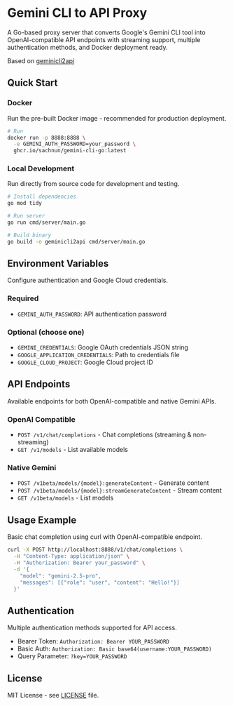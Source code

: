# Gemini CLI to API Proxy

A Go-based proxy server that converts Google's Gemini CLI tool into OpenAI-compatible API endpoints with streaming support, multiple authentication methods, and Docker deployment ready.

Based on [geminicli2api](https://github.com/gzzhongqi/geminicli2api)

## Quick Start

### Docker

Run the pre-built Docker image - recommended for production deployment.

```bash
# Run
docker run -p 8888:8888 \
  -e GEMINI_AUTH_PASSWORD=your_password \
  ghcr.io/sachnun/gemini-cli-go:latest

```

### Local Development

Run directly from source code for development and testing.

```bash
# Install dependencies
go mod tidy

# Run server
go run cmd/server/main.go

# Build binary
go build -o geminicli2api cmd/server/main.go
```

## Environment Variables

Configure authentication and Google Cloud credentials.

### Required
- `GEMINI_AUTH_PASSWORD`: API authentication password

### Optional (choose one)
- `GEMINI_CREDENTIALS`: Google OAuth credentials JSON string
- `GOOGLE_APPLICATION_CREDENTIALS`: Path to credentials file
- `GOOGLE_CLOUD_PROJECT`: Google Cloud project ID

## API Endpoints

Available endpoints for both OpenAI-compatible and native Gemini APIs.

### OpenAI Compatible
- `POST /v1/chat/completions` - Chat completions (streaming & non-streaming)
- `GET /v1/models` - List available models

### Native Gemini
- `POST /v1beta/models/{model}:generateContent` - Generate content
- `POST /v1beta/models/{model}:streamGenerateContent` - Stream content
- `GET /v1beta/models` - List models

## Usage Example

Basic chat completion using curl with OpenAI-compatible endpoint.

```bash
curl -X POST http://localhost:8888/v1/chat/completions \
  -H "Content-Type: application/json" \
  -H "Authorization: Bearer your_password" \
  -d '{
    "model": "gemini-2.5-pro",
    "messages": [{"role": "user", "content": "Hello!"}]
  }'
```

## Authentication

Multiple authentication methods supported for API access.

- Bearer Token: `Authorization: Bearer YOUR_PASSWORD`
- Basic Auth: `Authorization: Basic base64(username:YOUR_PASSWORD)`
- Query Parameter: `?key=YOUR_PASSWORD`

## License

MIT License - see [LICENSE](LICENSE) file.